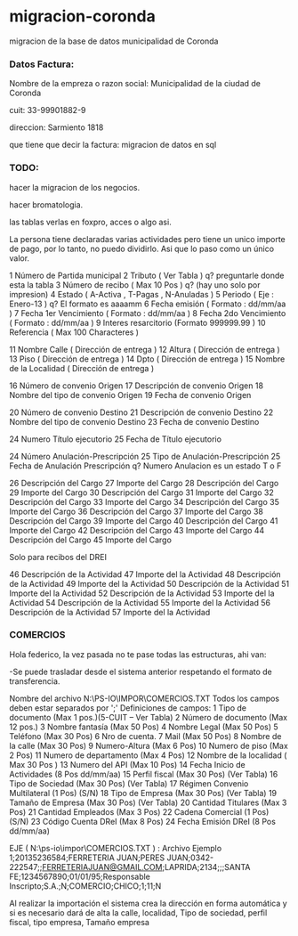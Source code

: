 migracion-coronda
=================

migracion de la base de datos municipalidad de Coronda

### Datos Factura:

Nombre de la empreza o razon social:
Municipalidad de la ciudad de Coronda

cuit:
33-99901882-9

direccion:
Sarmiento 1818

que tiene que decir la factura:
migracion de datos en sql

### TODO:

hacer la migracion de los negocios.

hacer bromatologia.

las tablas verlas en foxpro, acces o algo asi.

La persona tiene declaradas varias actividades pero tiene un unico importe de 
pago, por lo tanto, no puedo dividirlo. Asi que lo paso como un único valor. 


 1  Número de Partida municipal
 2  Tributo ( Ver Tabla ) 
 q? preguntarle donde esta la tabla
 3  Número de recibo ( Max 10 Pos ) 
 q? (hay uno solo por impresion)
 4  Estado ( A-Activa , T-Pagas , N-Anuladas )
 5  Periodo ( Eje : Enero-13 )
 q? El formato es aaaamm 
 6  Fecha emisión ( Formato : dd/mm/aa )
 7  Fecha 1er Vencimiento ( Formato : dd/mm/aa )
 8  Fecha 2do Vencimiento ( Formato : dd/mm/aa )
 9  Interes resarcitorio (Formato 999999.99 )
 10 Referencia ( Max 100 Characteres )

 11 Nombre Calle ( Dirección de entrega )
 12 Altura ( Dirección de entrega )
 13 Piso ( Dirección de entrega )
 14 Dpto ( Dirección de entrega )
 15 Nombre de la Localidad ( Dirección de entrega )

 16 Número de convenio Origen
 17 Descripción de convenio Origen
 18 Nombre del tipo de convenio Origen
 19 Fecha de convenio Origen

 20 Número de convenio Destino
 21 Descripción de convenio Destino
 22 Nombre del tipo de convenio Destino
 23 Fecha de convenio Destino

 24 Numero Título ejecutorio
 25 Fecha de Título ejecutorio

 24 Número Anulación-Prescripción
 25 Tipo de Anulación-Prescripción
 25 Fecha de Anulación Prescripción
 q? Numero Anulacion es un estado T o F

 26 Descripción del Cargo
 27 Importe del Cargo
 28 Descripción del Cargo
 29 Importe del Cargo
 30 Descripción del Cargo
 31 Importe del Cargo
 32 Descripción del Cargo
 33 Importe del Cargo
 34 Descripción del Cargo
 35 Importe del Cargo
 36 Descripción del Cargo
 37 Importe del Cargo
 38 Descripción del Cargo
 39 Importe del Cargo
 40 Descripción del Cargo
 41 Importe del Cargo
 42 Descripción del Cargo
 43 Importe del Cargo
 44 Descripción del Cargo
 45 Importe del Cargo

Solo para recibos del DREI

 46 Descripción de la Actividad
 47 Importe del la Actividad
 48 Descripción de la Actividad
 49 Importe del la Actividad
 50 Descripción de la Actividad
 51 Importe del la Actividad
 52 Descripción de la Actividad
 53 Importe del la Actividad
 54 Descripción de la Actividad
 55 Importe del la Actividad
 56 Descripción de la Actividad
 57 Importe del la Actividad
 
 
 
### COMERCIOS


Hola federico, la vez pasada no te pase todas las estructuras, ahi van:

-Se puede trasladar desde el sistema anterior respetando el formato de
transferencia.

Nombre del archivo N:\PS-IO\IMPOR\COMERCIOS.TXT
Todos los campos deben estar separados por ';'
Definiciones de campos:
 1  Tipo de documento (Max 1 pos.)(5-CUIT – Ver Tabla)
 2  Número de documento (Max 12 pos.)
 3  Nombre fantasía (Max 50 Pos)
 4  Nombre Legal (Max 50 Pos)
 5  Teléfono (Max 30 Pos)
 6  Nro de cuenta.
 7  Mail (Max 50 Pos)
 8  Nombre de la calle (Max 30 Pos)
 9  Numero-Altura (Max 6 Pos)
 10 Numero de piso (Max 2 Pos)
 11 Numero de departamento (Max 4 Pos)
 12 Nombre de la localidad ( Max 30 Pos )
 13 Numero del API (Max 10 Pos)
 14 Fecha Inicio de Actividades (8 Pos dd/mm/aa)
 15 Perfil fiscal (Max 30 Pos) (Ver Tabla)
 16 Tipo de Sociedad (Max 30 Pos) (Ver Tabla)
 17 Régimen Convenio Multilateral (1 Pos) (S/N)
 18 Tipo de Empresa (Max 30 Pos) (Ver Tabla)
 19 Tamaño de Empresa (Max 30 Pos) (Ver Tabla)
 20 Cantidad Titulares (Max 3 Pos)
 21 Cantidad Empleados (Max 3 Pos)
 22 Cadena Comercial (1 Pos) (S/N)
 23 Código Cuenta DReI (Max 8 Pos)
 24 Fecha Emisión DReI (8 Pos dd/mm/aa)

EJE ( N:\ps-io\impor\COMERCIOS.TXT ) :  Archivo Ejemplo
1;20135236584;FERRETERIA JUAN;PERES
JUAN;0342-222547;;FERRETERIAJUAN@GMAIL.COM;LAPRIDA;2134;;;SANTA
FE;1234567890;01/01/95;Responsable Inscripto;S.A.;N;COMERCIO;CHICO;1;11;N

Al realizar la importación el sistema crea la  dirección en forma automática
y si es necesario dará de alta la calle, localidad, Tipo de sociedad, perfil
fiscal, tipo empresa, Tamaño empresa
